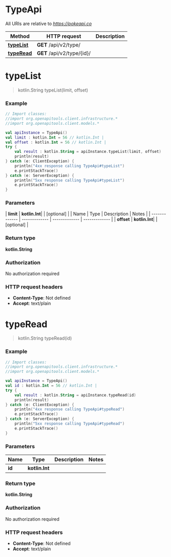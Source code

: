 # TypeApi

All URIs are relative to *https://pokeapi.co*

| Method | HTTP request | Description |
| ------------- | ------------- | ------------- |
| [**typeList**](TypeApi.md#typeList) | **GET** /api/v2/type/ |  |
| [**typeRead**](TypeApi.md#typeRead) | **GET** /api/v2/type/{id}/ |  |


<a id="typeList"></a>
# **typeList**
> kotlin.String typeList(limit, offset)



### Example
```kotlin
// Import classes:
//import org.openapitools.client.infrastructure.*
//import org.openapitools.client.models.*

val apiInstance = TypeApi()
val limit : kotlin.Int = 56 // kotlin.Int | 
val offset : kotlin.Int = 56 // kotlin.Int | 
try {
    val result : kotlin.String = apiInstance.typeList(limit, offset)
    println(result)
} catch (e: ClientException) {
    println("4xx response calling TypeApi#typeList")
    e.printStackTrace()
} catch (e: ServerException) {
    println("5xx response calling TypeApi#typeList")
    e.printStackTrace()
}
```

### Parameters
| **limit** | **kotlin.Int**|  | [optional] |
| Name | Type | Description  | Notes |
| ------------- | ------------- | ------------- | ------------- |
| **offset** | **kotlin.Int**|  | [optional] |

### Return type

**kotlin.String**

### Authorization

No authorization required

### HTTP request headers

 - **Content-Type**: Not defined
 - **Accept**: text/plain

<a id="typeRead"></a>
# **typeRead**
> kotlin.String typeRead(id)



### Example
```kotlin
// Import classes:
//import org.openapitools.client.infrastructure.*
//import org.openapitools.client.models.*

val apiInstance = TypeApi()
val id : kotlin.Int = 56 // kotlin.Int | 
try {
    val result : kotlin.String = apiInstance.typeRead(id)
    println(result)
} catch (e: ClientException) {
    println("4xx response calling TypeApi#typeRead")
    e.printStackTrace()
} catch (e: ServerException) {
    println("5xx response calling TypeApi#typeRead")
    e.printStackTrace()
}
```

### Parameters
| Name | Type | Description  | Notes |
| ------------- | ------------- | ------------- | ------------- |
| **id** | **kotlin.Int**|  | |

### Return type

**kotlin.String**

### Authorization

No authorization required

### HTTP request headers

 - **Content-Type**: Not defined
 - **Accept**: text/plain

